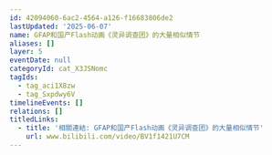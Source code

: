 ```yaml
---
id: 42094060-6ac2-4564-a126-f16683806de2
lastUpdated: '2025-06-07'
name: GFAP和国产Flash动画《灵异调查团》的大量相似情节
aliases: []
layer: 5
eventDate: null
categoryId: cat_X3JSNomc
tagIds:
  - tag_aci1X8zw
  - tag_Sxpdwy6V
timelineEvents: []
relations: []
titledLinks:
  - title: '相關連結: GFAP和国产Flash动画《灵异调查团》的大量相似情节'
    url: www.bilibili.com/video/BV1f1421U7CM
---
```


